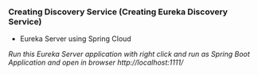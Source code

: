 ### Creating Discovery Service (Creating Eureka Discovery Service)
   * Eureka Server using Spring Cloud
   
*Run this Eureka Server application with right click and run as Spring Boot Application and open in browser http://localhost:1111/*   

